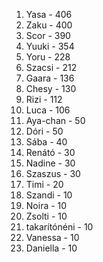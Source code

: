 1. Yasa - 406
2. Zaku - 400
3. Scor - 390
4. Yuuki - 354
5. Yoru - 228
6. Szacsi - 212
7. Gaara - 136
8. Chesy - 130
9. Rizi - 112
10. Luca - 106
11. Aya-chan - 50
11. Dóri - 50
12. Sába - 40
13. Renátó - 30
13. Nadine - 30
13. Szaszus - 30
14. Timi - 20
15. Szandi - 10
15. Noira - 10
15. Zsolti - 10
15. takarítónéni - 10
15. Vanessa - 10
15. Daniella - 10
